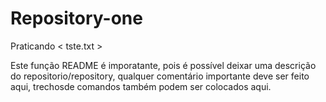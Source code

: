 # Repository-one
Praticando &lt; tste.txt >

Este função README é imporatante, pois é possível deixar uma descrição do repositorio/repository, qualquer comentário importante deve ser feito aqui, trechosde comandos também podem ser colocados aqui.
